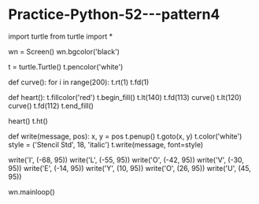# Practice-Python-52---pattern4

import turtle
from turtle import *

wn = Screen()
wn.bgcolor('black')

t = turtle.Turtle()
t.pencolor('white')


def curve():
    for i in range(200):
        t.rt(1)
        t.fd(1)


def heart():
    t.fillcolor('red')
    t.begin_fill()
    t.lt(140)
    t.fd(113)
    curve()
    t.lt(120)
    curve()
    t.fd(112)
    t.end_fill()


heart()
t.ht()


def write(message, pos):
    x, y = pos
    t.penup()
    t.goto(x, y)
    t.color('white')
    style = ('Stencil Std', 18, 'italic')
    t.write(message, font=style)


write('I', (-68, 95))
write('L', (-55, 95))
write('O', (-42, 95))
write('V', (-30, 95))
write('E', (-14, 95))
write('Y', (10, 95))
write('O', (26, 95))
write('U', (45, 95))

wn.mainloop()
